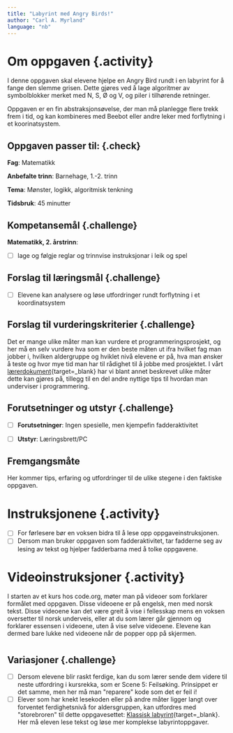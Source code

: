 ```yaml
---
title: "Labyrint med Angry Birds!"
author: "Carl A. Myrland" 
language: "nb"
---
```



# Om oppgaven {.activity}

I denne oppgaven skal elevene hjelpe en Angry Bird rundt i en labyrint for å fange den slemme grisen. Dette gjøres ved å lage algoritmer av symbolblokker merket med N, S, Ø og V, og piler i tilhørende retninger. 

Oppgaven er en fin abstraksjonsøvelse, der man må planlegge flere trekk frem i tid, og kan kombineres med Beebot eller andre leker med forflytning i et koorinatsystem. 

## Oppgaven passer til: {.check}

 **Fag**: Matematikk

**Anbefalte trinn**: Barnehage, 1.-2. trinn

**Tema**: Mønster, logikk, algoritmisk tenkning

**Tidsbruk**: 45 minutter

## Kompetansemål {.challenge}

**Matematikk, 2. årstrinn**:
- [ ] lage og følgje reglar og trinnvise instruksjonar i leik og spel


## Forslag til læringsmål {.challenge}

- [ ] Elevene kan analysere og løse utfordringer rundt forflytning i et koordinatsystem

## Forslag til vurderingskriterier {.challenge}

Det er mange ulike måter man kan vurdere et programmeringsprosjekt, og her må en
selv vurdere hva som er den beste måten ut ifra hvilket fag man jobber i,
hvilken aldergruppe og hviklet nivå elevene er på, hva man ønsker å teste og
hvor mye tid man har til rådighet til å jobbe med prosjektet. I vårt
[lærerdokument](https://github.com/kodeklubben/oppgaver/wiki/Hvordan-undervise-i-og-vurdere-programmering){target=_blank} har vi blant
annet beskrevet ulike måter dette kan gjøres på, tillegg til en del andre
nyttige tips til hvordan man underviser i programmering.

## Forutsetninger og utstyr {.challenge}

- [ ] **Forutsetninger**: Ingen spesielle, men kjempefin fadderaktivitet

- [ ] **Utstyr**: Læringsbrett/PC

## Fremgangsmåte

Her kommer tips, erfaring og utfordringer til de ulike stegene i den faktiske
oppgaven. 

# Instruksjonene {.activity}

- [ ] For førlesere bør en voksen bidra til å lese opp oppgaveinstruksjonen. 
- [ ] Dersom man bruker oppgaven som fadderaktivitet, tar fadderne seg av lesing av tekst og hjelper fadderbarna med å tolke oppgavene.

# Videoinstruksjoner {.activity}
I starten av et kurs hos code.org, møter man på videoer som forklarer formålet med oppgaven. Disse videoene er på engelsk, men med norsk tekst. Disse videoene kan det være greit å vise i fellesskap mens en voksen oversetter til norsk underveis, eller at du som lærer går gjennom og forklarer essensen i videoene, uten å vise selve videoene. Elevene kan dermed bare lukke ned videoene når de popper opp på skjermen. 
#


## Variasjoner {.challenge}

- [ ]  Dersom elevene blir raskt ferdige, kan du som lærer sende dem videre til neste utfordring i kursrekka, som er Scene 5: Feilsøking. Prinsippet er det samme, men her må man "reparere" kode som det er feil i!
- [ ] Elever som har knekt lesekoden eller på andre måter ligger langt over forventet ferdighetsnivå for aldersgruppen, kan utfordres med "storebroren" til dette oppgavesettet: [Klassisk labyrint](https://studio.code.org/hoc/1){target=_blank}. Her må eleven lese tekst og løse mer komplekse labyrintoppgaver.
